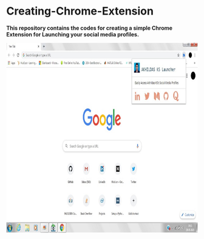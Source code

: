 # Creating-Chrome-Extension

**This repository contains the codes for creating a simple Chrome Extension for Launching your social media profiles.**

<img src="https://github.com/akhilaku/Creating-Chrome-Extension/blob/master/Akhil%20Launcher.jpg" width="900" height="500">
